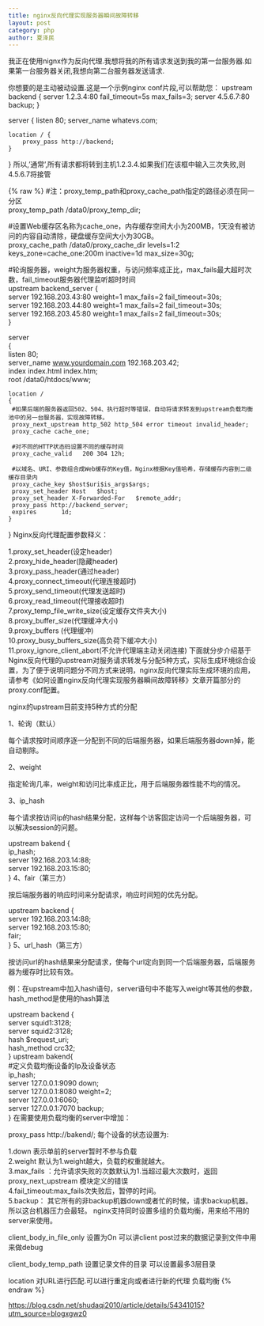 ```yaml
---
title: nginx反向代理实现服务器瞬间故障转移
layout: post
category: php
author: 夏泽民
---
```

我正在使用nignx作为反向代理.我想将我的所有请求发送到我的第一台服务器.如果第一台服务器关闭,我想向第二台服务器发送请求.


你想要的是主动被动设置.这是一个示例nginx conf片段,可以帮助您：
upstream backend {
    server 1.2.3.4:80 fail_timeout=5s max_fails=3;
    server 4.5.6.7:80 backup;
}

server {
    listen 80;
    server_name whatevs.com;

    location / {
        proxy_pass http://backend;
    }
}
所以,’通常’,所有请求都将转到主机1.2.3.4.如果我们在该框中输入三次失败,则4.5.6.7将接管

<!-- more -->
{% raw %}
 #注：proxy_temp_path和proxy_cache_path指定的路径必须在同一分区  
proxy_temp_path   /data0/proxy_temp_dir;  
 
 #设置Web缓存区名称为cache_one，内存缓存空间大小为200MB，1天没有被访问的内容自动清除，硬盘缓存空间大小为30GB。  
proxy_cache_path   /data0/proxy_cache_dir   levels=1:2   keys_zone=cache_one:200m inactive=1d max_size=30g;  
 
 #轮询服务器，weight为服务器权重，与访问频率成正比，max_fails最大超时次数，fail_timeout服务器代理监听超时时间  
upstream backend_server {  
 server   192.168.203.43:80 weight=1 max_fails=2 fail_timeout=30s;  
 server   192.168.203.44:80 weight=1 max_fails=2 fail_timeout=30s;  
 server   192.168.203.45:80 weight=1 max_fails=2 fail_timeout=30s;  
}  
 
server  
{  
     listen       80;  
     server_name   www.yourdomain.com 192.168.203.42;  
     index index.html index.htm;  
     root   /data0/htdocs/www;    
 
    location /  
    {  
     #如果后端的服务器返回502、504、执行超时等错误，自动将请求转发到upstream负载均衡池中的另一台服务器，实现故障转移。  
     proxy_next_upstream http_502 http_504 error timeout invalid_header;  
     proxy_cache cache_one;  
       
     #对不同的HTTP状态码设置不同的缓存时间  
     proxy_cache_valid   200 304 12h;  
       
     #以域名、URI、参数组合成Web缓存的Key值，Nginx根据Key值哈希，存储缓存内容到二级缓存目录内  
     proxy_cache_key $host$uri$is_args$args;  
     proxy_set_header Host   $host;  
     proxy_set_header X-Forwarded-For   $remote_addr;  
     proxy_pass http://backend_server;  
     expires       1d;  
    }  
} 
Nginx反向代理配置参数释义：

1.proxy_set_header(设定header)  
2.proxy_hide_header(隐藏header)  
3.proxy_pass_header(通过header)  
4.proxy_connect_timeout(代理连接超时)  
5.proxy_send_timeout(代理发送超时)  
6.proxy_read_timeout(代理接收超时)  
7.proxy_temp_file_write_size(设定缓存文件夹大小)  
8.proxy_buffer_size(代理缓冲大小)  
9.proxy_buffers (代理缓冲)  
10.proxy_busy_buffers_size(高负荷下缓冲大小)  
11.proxy_ignore_client_abort(不允许代理端主动关闭连接) 
下面就分步介绍基于Nginx反向代理的upstream对服务请求转发与分配5种方式，实际生成环境综合设置，为了便于说明问题分不同方式来说明，nginx反向代理实际生成环境的应用，请参考《如何设置nginx反向代理实现服务器瞬间故障转移》文章开篇部分的proxy.conf配置。

nginx的upstream目前支持5种方式的分配

1、轮询（默认）

每个请求按时间顺序逐一分配到不同的后端服务器，如果后端服务器down掉，能自动剔除。

2、weight

指定轮询几率，weight和访问比率成正比，用于后端服务器性能不均的情况。

3、ip_hash

每个请求按访问ip的hash结果分配，这样每个访客固定访问一个后端服务器，可以解决session的问题。

upstream bakend {  
    ip_hash;  
    server 192.168.203.14:88;  
    server 192.168.203.15:80;  
} 
4、fair（第三方）

按后端服务器的响应时间来分配请求，响应时间短的优先分配。

upstream backend {  
    server 192.168.203.14:88;  
    server 192.168.203.15:80;  
    fair;  
} 
5、url_hash（第三方）

按访问url的hash结果来分配请求，使每个url定向到同一个后端服务器，后端服务器为缓存时比较有效。

例：在upstream中加入hash语句，server语句中不能写入weight等其他的参数，hash_method是使用的hash算法

upstream backend {  
    server squid1:3128;  
    server squid2:3128;  
    hash $request_uri;  
    hash_method crc32;  
} 
upstream bakend{  
    #定义负载均衡设备的Ip及设备状态  
    ip_hash;  
    server 127.0.0.1:9090 down;  
    server 127.0.0.1:8080 weight=2;  
    server 127.0.0.1:6060;  
    server 127.0.0.1:7070 backup;  
} 
在需要使用负载均衡的server中增加：

proxy_pass http://bakend/; 
每个设备的状态设置为:

1.down 表示单前的server暂时不参与负载  
2.weight 默认为1.weight越大，负载的权重就越大。  
3.max_fails ：允许请求失败的次数默认为1.当超过最大次数时，返回proxy_next_upstream 模块定义的错误  
4.fail_timeout:max_fails次失败后，暂停的时间。  
5.backup： 其它所有的非backup机器down或者忙的时候，请求backup机器。所以这台机器压力会最轻。 
nginx支持同时设置多组的负载均衡，用来给不用的server来使用。

client_body_in_file_only 设置为On 可以讲client post过来的数据记录到文件中用来做debug

client_body_temp_path 设置记录文件的目录 可以设置最多3层目录

location 对URL进行匹配.可以进行重定向或者进行新的代理 负载均衡
{% endraw %}

https://blog.csdn.net/shudaqi2010/article/details/54341015?utm_source=blogxgwz0
